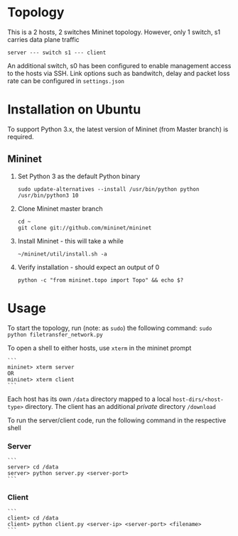 # Topology
This is a 2 hosts, 2 switches Mininet topology. However, only 1 switch, s1 carries data plane traffic

    server --- switch s1 --- client

 An additional switch, s0 has been configured to enable management access to the hosts via SSH. Link options such as bandwitch, delay and packet loss rate can be configured in `settings.json`

# Installation on Ubuntu
To support Python 3.x, the latest version of Mininet (from Master branch) is required.

## Mininet
1. Set Python 3 as the default Python binary

    ```
    sudo update-alternatives --install /usr/bin/python python /usr/bin/python3 10
    ```

1. Clone Mininet master branch

    ```
    cd ~
    git clone git://github.com/mininet/mininet
    ```

1. Install Mininet - this will take a while

    ```
    ~/mininet/util/install.sh -a
    ```

1. Verify installation - should expect an output of 0 

    ```
    python -c "from mininet.topo import Topo" && echo $?
    ```

# Usage
To start the topology, run (note: as `sudo`) the following command:
`sudo python filetransfer_network.py`

To open a shell to either hosts, use `xterm` in the mininet prompt

    ```
    mininet> xterm server
    OR
    mininet> xterm client
    ```

Each host has its own `/data` directory mapped to a local `host-dirs/<host-type>` directory. The client has an additional *private* directory `/download`

To run the server/client code, run the following command in the respective shell
### Server
    ```
    server> cd /data
    server> python server.py <server-port>
    ```

### Client
    ```
    client> cd /data
    client> python client.py <server-ip> <server-port> <filename>
    ```